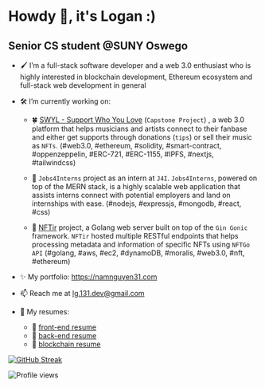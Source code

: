 # Howdy 👋, it's Logan :)
## Senior CS student @SUNY Oswego
<!-- ![Senior CS major @SUNY Oswego](https://pbs.twimg.com/profile_banners/1042005380211986441/1642665132/1500x500) -->

- 🖌 I’m a full-stack software developer and a web 3.0 enthusiast who is highly interested in blockchain development, Ethereum ecosystem and full-stack web development in general
- 🛠 I’m currently working on:

   - 🍀 [SWYL - Support Who You Love](https://github.com/SWYLy) (`Capstone Project`) , a web 3.0 platform that helps musicians and artists connect to their fanbase and either get supports through donations (`tips`) or sell their music as `NFTs`. (#web3.0, #ethereum, #solidity, #smart-contract, #oppenzeppelin, #ERC-721, #ERC-1155, #IPFS, #nextjs, #tailwindcss)
      
   - 🌿 `Jobs4Interns` project as an intern at `J4I`. `Jobs4Interns`, powered on top of the MERN stack, is a highly scalable web application that assists interns connect with potential employers and land on internships with ease. (#nodejs, #expressjs, #mongodb, #react, #css)
      
   - 🌱 [NFTir](https://github.com/NFTir) project, a Golang web server built on top of the `Gin Gonic` framework. `NFTir` hosted multiple RESTful endpoints that helps processing metadata and information of specific NFTs using `NFTGo API` (#golang, #aws, #ec2, #dynamoDB, #moralis, #web3.0, #nft, #ethereum)
      
- ✨ My portfolio: https://namnguyen31.com
- 📫 Reach me at lg.131.dev@gmail.com

- 📃 My resumes: 

     + 📗 [front-end resume](https://logann131.github.io/resume-fe/)
     + 📘 [back-end resume](https://logann131.github.io/resume-be/)
     + 📕 [blockchain resume](https://logann131.github.io/resume-blockchain/)

<!--   [![Top Langs](https://github-readme-stats.vercel.app/api/top-langs/?username=lgad31vn&hide=css,html&langs_count=8&layout=compact&theme=gotham)](https://github.com/lgad31vn/github-readme-stats) -->

<!--   ![Logan's GitHub stats](https://github-readme-stats.vercel.app/api?username=logann131&hide=stars&show_icons=true&theme=gotham) -->
  
   <!--   ![GitHub streak stats](https://github-readme-streak-stats.herokuapp.com/?user=logann131&theme=gotham) -->
   [![GitHub Streak](https://github-readme-streak-stats.herokuapp.com?user=logann131&theme=tokyonight_duo)](https://git.io/streak-stats)
<!--    [![GitHub Streak](https://github-readme-streak-stats.herokuapp.com?user=logann131&theme=dracula)](https://git.io/streak-stats) -->
   
  ![Profile views](https://gpvc.arturio.dev/lgad31vn)
<!--     ![Profile views](https://gpvc.arturio.dev/lg.131.dev) -->
<!--   [![Readme Card](https://github-readme-stats.vercel.app/api/pin/?username=lgad31vn&repo=Hashtology-dapp&theme=gotham)](https://github.com/lgad31vn/Hashtology-dapp) -->


